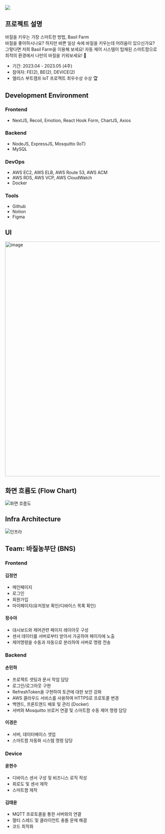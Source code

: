 <img src="https://capsule-render.vercel.app/api?type=waving&color=50D374&height=300&section=header&text=Basil%20Farm&fontSize=90" />

## 프로젝트 설명
바질을 키우는 가장 스마트한 방법, Basil Farm </br>
바질을 좋아하시나요? 하지만 바쁜 일상 속에 바질을 키우는데 어려움이 있으신가요? </br>
그렇다면 저희 Basil Farm을 이용해 보세요! 자동 제어 시스템이 탑재된 스마트팜으로 최적의 환경에서 나만의 바질을 키워보세요! 🌿


- 기간: 2023.04 - 2023.05 (4주)
- 참여자: FE(2), BE(2), DEVICE(2)
- 엘리스 부트캠프 IoT 프로젝트 최우수상 수상 🏆

## Development Environment
### Frontend
- NextJS, Recoil, Emotion, React Hook Form, ChartJS, Axios
### Backend
- NodeJS, ExpressJS, Mosquitto (IoT)
- MySQL
### DevOps
- AWS EC2, AWS ELB, AWS Route 53, AWS ACM
- AWS RDS, AWS VCP, AWS CloudWatch
- Docker
### Tools
- Github
- Notion
- Figma

## UI
<img width="763" alt="image" src="https://github.com/ha-ccoon/basilfarm-backend/assets/86749331/880ac7fe-3f96-4eec-9d03-ba08bd57c810">

## 화면 흐름도 (Flow Chart)
![화면 흐름도](https://github.com/ha-ccoon/basilfarm-backend/assets/86749331/0778b15c-e153-4f1a-b370-bb39bec22f78)

## Infra Architecture
![인프라](https://github.com/ha-ccoon/basilfarm-backend/assets/86749331/a40ad2bb-7d86-4aa0-8be7-08e17a2e193e)

## Team: 바질농부단 (BNS)
### Frontend
#### 김정연
- 메인페이지
- 로그인
- 회원가입
- 마이페이지(유저정보 확인/디바이스 목록 확인)
#### 정수아
- 대시보드와 제어관련 페이지 레이아웃 구성
- 센서 데이터를 서버로부터 받아서 가공하여 페이지에 노출
- 제어명령을 수동과 자동으로 분리하여 서버로 명령 전송
### Backend
#### 손민하
- 프로젝트 셋팅과 문서 작업 담당
- 로그인/로그아웃 구현
- RefreshToken을 구현하여 토큰에 대한 보안 강화
- AWS 클라우드 서비스를 사용하여 HTTPS로 프로토콜 변경
- 백엔드, 프론트엔드 배포 및 관리 (Docker)
- 서버와 Mosquitto 브로커 연결 및 스마트팜 수동 제어 명령 담당
#### 이경은
- 서버, 데이터베이스 셋업
- 스마트팜 자동화 시스템 명령 담당 
### Device
#### 윤현수
- 디바이스 센서 구성 및 비즈니스 로직 작성
- 회로도 및 센서 제작
- 스마트팜 제작
#### 김태윤
- MQTT 프로토콜을 통한 서버와의 연결
- 멀티 스레드 및 클라이언트 충돌 문제 해결
- 코드 최적화

